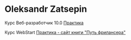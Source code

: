 # Oleksandr Zatsepin

Курс Веб-разработчик 10.0
[Практика](https://SurehandUA.github.io/web10/practice/)

Курс WebStart
[Практика - сайт книги "Путь фрилансера"](https://SurehandUA.github.io/webstart/practice/)
